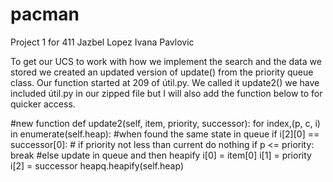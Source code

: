 # pacman
Project 1 for 411
Jazbel Lopez
Ivana Pavlovic

To get our UCS to work with how we implement the search and the data we stored we created an updated version of update() from the priority queue class. Our function started at 209 of útil.py. We called it update2() we have included útil.py in our zipped file but I will also add the function below to for quicker access. 



#new function
    def update2(self, item, priority, successor):
        for index,(p, c, i) in enumerate(self.heap):
    #when found the same state in queue 
            if i[2][0] == successor[0]:
       # if priority not less than current do nothing
                if p <= priority:
                    break
                 #else update in queue and then heapify
                i[0] = item[0]
                i[1] = priority
                i[2] = successor
                heapq.heapify(self.heap)

